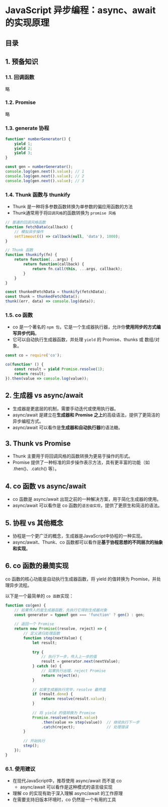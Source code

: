 
# JavaScript 异步编程：async、await 的实现原理



## 目录
<!-- toc -->
 ## 1. 预备知识 
### 1.1. 回调函数

略

### 1.2. Promise

略

### 1.3. generate 协程

```javascript hl:1
function* numberGenerator() {
    yield 1;
    yield 2;
    yield 3;
}

const gen = numberGenerator();
console.log(gen.next().value); // 1
console.log(gen.next().value); // 2
console.log(gen.next().value); // 3

```

### 1.4. Thunk 函数与 thunkify

- Thunk 是一种将多参数函数转换为单参数的偏应用函数的方法
- Thunk通常用于将`回调风格`的函数转换为 `promise 风格`

```javascript hl:8,11
// 普通的回调风格函数
function fetchData(callback) {
    // 模拟异步操作
    setTimeout(() => callback(null, 'data'), 1000);
}

// Thunk 函数
function thunkify(fn) {
    return function(...args) {
        return function(callback) {
            return fn.call(this, ...args, callback);
        }
    }
}

const thunkedFetchData = thunkify(fetchData);
const thunk = thunkedFetchData();
thunk((err, data) => console.log(data));

```

### 1.5. co 函数

- co 是一个著名的 `npm 包`，它是一个生成器执行器，允许你**使用同步的方式编写异步代码**。
- 它可以自动执行生成器函数，并处理 `yield` 的 Promise、thunks 或 数组/对象。

```javascript
const co = require('co');

co(function* () {
    const result = yield Promise.resolve(1);
    return result;
}).then(value => console.log(value));

```

## 2. 生成器 vs async/await


- 生成器是更底层的机制，需要手动迭代或使用执行器。
- async/await 是建立在**生成器和 Promise 之上**的高级语法，提供了更简洁的异步编程方式。
- async/await 可以看作是**生成器和自动执行器**的语法糖。

## 3. Thunk vs Promise


- Thunk 主要用于将回调风格的函数转换为更易于操作的形式。
- Promise 提供了一种标准的异步操作表示方法，具有更丰富的功能（如 .then()、.catch() 等）。

## 4. co 函数 vs async/await
    
- co 函数是 async/await 出现之前的一种解决方案，用于简化生成器的使用。
- async/await 可以看作是 co 函数的`语言级实现`，提供了更原生和简洁的语法。

## 5. 协程 vs 其他概念

- 协程是一个更广泛的概念，生成器是JavaScript中协程的一种实现。
- async/await、Thunk、co 函数都可以看作是**基于协程思想的不同层次的抽象和实现**。

## 6. co 函数的最简实现

co 函数的核心功能是自动执行生成器函数，将 yield 的值转换为 Promise，并处理异步流程。

以下是一个最简单的 `co 函数`实现：

```javascript hl:5
function co(gen) {
    // 如果传入的是生成器函数，先执行它得到生成器对象
    const generator = typeof gen === 'function' ? gen() : gen;
    
    // 返回一个 Promise
    return new Promise((resolve, reject) => {
        // 定义递归处理函数
        function step(nextValue) {
            let result;
            
            try {
                // 执行下一步，传入上一步的值
                result = generator.next(nextValue);
            } catch (e) {
                // 如果执行出错，reject Promise
                return reject(e);
            }
            
            // 如果生成器执行完毕，resolve 最终值
            if (result.done) {
                return resolve(result.value);
            }
            
            // 将 yield 的值转换为 Promise
            Promise.resolve(result.value)
                .then(value => step(value))  // 继续执行下一步
                .catch(reject);              // 处理错误
        }
        
        // 开始执行
        step();
    });
}
```

### 6.1. 使用建议

- 在现代JavaScript中，推荐使用 async/await 而不是 co
	- async/await 可以看作是这种模式的语言级实现
- 理解 co 的实现有助于深入理解 async/await 的工作原理
- 在需要支持旧版本环境时，co 仍然是一个有用的工具


